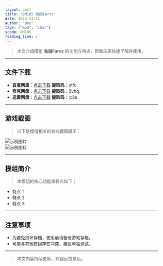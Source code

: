 ```yaml
---
layout: post
title: "BM105 兔娘Faroz"
date: 2024-11-21
author: "Bny"
tags: ["mod", "char"]
scode: BM105
reading_time: 5
---
```


> 本文介绍模组 **兔娘Faroz** 的功能与特点，帮助玩家快速了解并使用。

---





## 文件下载
- **百度网盘**：[点击下载](https://pan.baidu.com/s/1hiU9kW4KAsImxX_L9CSU4Q?pwd=otfc)  **提取码**：otfc  
- **夸克网盘**：[点击下载](https://pan.quark.cn/s/046e65d1032f?pwd=0vhq)  **提取码**：0vhq  
- **迅雷网盘**：[点击下载](https://pan.xunlei.com/s/VOCCbdfna4Fyh1D8cKrhwdrOA1?pwd=jc3a)  **提取码**：jc3a  

---

## 游戏截图
> 以下是模组相关的游戏截图展示：

![示例图片](https://example.com/screenshot1.jpg)  
![示例图片](https://example.com/screenshot2.jpg)

---

## 模组简介
> 本模组的核心功能和特点如下：
- 特点 1
- 特点 2
- 特点 3

---

## 注意事项
- 为避免损坏存档，使用前请备份游戏存档。
- 可能与其他模组存在冲突，建议单独测试。

---

> 本文内容持续更新，欢迎反馈意见。
